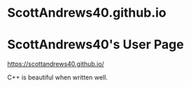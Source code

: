 # ScottAndrews40.github.io
# ScottAndrews40's User Page
https://scottandrews40.github.io/

C++ is beautiful when written well.
